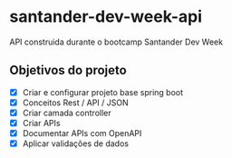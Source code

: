 # santander-dev-week-api

API construida durante o bootcamp Santander Dev Week

## Objetivos do projeto

- [x] Criar e configurar projeto base spring boot
- [x] Conceitos Rest / API / JSON
- [x] Criar camada controller
- [x] Criar APIs 
- [x] Documentar APIs com OpenAPI
- [x] Aplicar validações de dados
